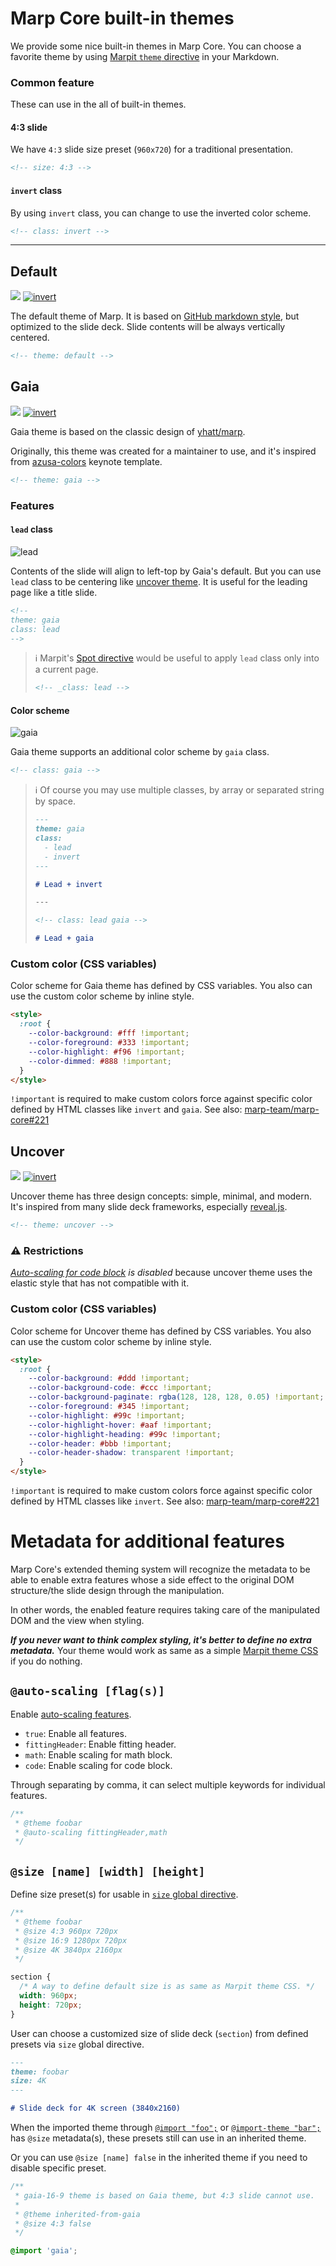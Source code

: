 # Marp Core built-in themes

We provide some nice built-in themes in Marp Core. You can choose a favorite theme by using [Marpit `theme` directive](https://marpit.marp.app/directives?id=theme) in your Markdown.

<!-- Screenshots were taken from the rendered result of [an example][example]. -->

[example]: example.md

### Common feature

These can use in the all of built-in themes.

#### 4:3 slide

We have `4:3` slide size preset (`960x720`) for a traditional presentation.

```markdown
<!-- size: 4:3 -->
```

#### `invert` class

By using `invert` class, you can change to use the inverted color scheme.

```markdown
<!-- class: invert -->
```

---

## Default

[![](https://user-images.githubusercontent.com/3993388/48039490-53be1b80-e1b8-11e8-8179-0e6c11d285e2.png)][example]
[![invert](https://user-images.githubusercontent.com/3993388/48039492-5456b200-e1b8-11e8-9975-c9e4029d9036.png)][example]

The default theme of Marp. It is based on [GitHub markdown style](https://github.com/sindresorhus/github-markdown-css), but optimized to the slide deck. Slide contents will be always vertically centered.

```markdown
<!-- theme: default -->
```

## Gaia

[![](https://user-images.githubusercontent.com/3993388/48039493-5456b200-e1b8-11e8-9c49-dd5d66d76c0d.png)][example]
[![invert](https://user-images.githubusercontent.com/3993388/48039494-5456b200-e1b8-11e8-8bb5-f4a250e902e1.png)][example]

Gaia theme is based on the classic design of [yhatt/marp](https://github.com/yhatt/marp).

Originally, this theme was created for a maintainer to use, and it's inspired from [azusa-colors](https://github.com/sanographix/azusa-colors/) keynote template.

```markdown
<!-- theme: gaia -->
```

### Features

#### `lead` class

![lead](https://user-images.githubusercontent.com/3993388/48040058-c62ffb00-e1ba-11e8-876d-c182a30714c6.png)

Contents of the slide will align to left-top by Gaia's default. But you can use `lead` class to be centering like [uncover theme](#uncover). It is useful for the leading page like a title slide.

```markdown
<!--
theme: gaia
class: lead
-->
```

> :information_source: Marpit's [Spot directive](https://marpit.marp.app/directives?id=apply-to-a-single-page-spot-directives) would be useful to apply `lead` class only into a current page.
>
> ```markdown
> <!-- _class: lead -->
> ```

#### Color scheme

![gaia](https://user-images.githubusercontent.com/3993388/48040059-c62ffb00-e1ba-11e8-8026-fa3511844ec7.png)

Gaia theme supports an additional color scheme by `gaia` class.

```markdown
<!-- class: gaia -->
```

> :information_source: Of course you may use multiple classes, by array or separated string by space.
>
> ```markdown
> ---
> theme: gaia
> class:
>   - lead
>   - invert
> ---
>
> # Lead + invert
>
> ---
>
> <!-- class: lead gaia -->
>
> # Lead + gaia
> ```

### Custom color (CSS variables)

Color scheme for Gaia theme has defined by CSS variables. You also can use the custom color scheme by inline style.

```html
<style>
  :root {
    --color-background: #fff !important;
    --color-foreground: #333 !important;
    --color-highlight: #f96 !important;
    --color-dimmed: #888 !important;
  }
</style>
```

`!important` is required to make custom colors force against specific color defined by HTML classes like `invert` and `gaia`. See also: [marp-team/marp-core#221](https://github.com/marp-team/marp-core/pull/221)

## Uncover

[![](https://user-images.githubusercontent.com/3993388/48039495-5456b200-e1b8-11e8-8c82-ca7f7842b34d.png)][example]
[![invert](https://user-images.githubusercontent.com/3993388/48039496-54ef4880-e1b8-11e8-9c22-f3309b101e3c.png)][example]

Uncover theme has three design concepts: simple, minimal, and modern. It's inspired from many slide deck frameworks, especially [reveal.js](https://revealjs.com/).

```markdown
<!-- theme: uncover -->
```

### :warning: Restrictions

_[Auto-scaling for code block](https://github.com/marp-team/marp-core#auto-scaling-features) is disabled_ because uncover theme uses the elastic style that has not compatible with it.

### Custom color (CSS variables)

Color scheme for Uncover theme has defined by CSS variables. You also can use the custom color scheme by inline style.

```html
<style>
  :root {
    --color-background: #ddd !important;
    --color-background-code: #ccc !important;
    --color-background-paginate: rgba(128, 128, 128, 0.05) !important;
    --color-foreground: #345 !important;
    --color-highlight: #99c !important;
    --color-highlight-hover: #aaf !important;
    --color-highlight-heading: #99c !important;
    --color-header: #bbb !important;
    --color-header-shadow: transparent !important;
  }
</style>
```

`!important` is required to make custom colors force against specific color defined by HTML classes like `invert`. See also: [marp-team/marp-core#221](https://github.com/marp-team/marp-core/pull/221)

# Metadata for additional features

Marp Core's extended theming system will recognize the metadata to be able to enable extra features whose a side effect to the original DOM structure/the slide design through the manipulation.

In other words, the enabled feature requires taking care of the manipulated DOM and the view when styling.

**_If you never want to think complex styling, it's better to define no extra metadata._** Your theme would work as same as a simple [Marpit theme CSS](https://marpit.marp.app/theme-css) if you do nothing.

## `@auto-scaling [flag(s)]`

Enable [auto-scaling features](https://github.com/marp-team/marp-core#auto-scaling-features).

- `true`: Enable all features.
- `fittingHeader`: Enable fitting header.
- `math`: Enable scaling for math block.
- `code`: Enable scaling for code block.

Through separating by comma, it can select multiple keywords for individual features.

```css
/**
 * @theme foobar
 * @auto-scaling fittingHeader,math
 */
```

## `@size [name] [width] [height]`

Define size preset(s) for usable in [`size` global directive](https://github.com/marp-team/marp-core#size-global-directive).

```css
/**
 * @theme foobar
 * @size 4:3 960px 720px
 * @size 16:9 1280px 720px
 * @size 4K 3840px 2160px
 */

section {
  /* A way to define default size is as same as Marpit theme CSS. */
  width: 960px;
  height: 720px;
}
```

User can choose a customized size of slide deck (`section`) from defined presets via `size` global directive.

```markdown
---
theme: foobar
size: 4K
---

# Slide deck for 4K screen (3840x2160)
```

When the imported theme through [`@import "foo";`](https://marpit.marp.app/theme-css?id=import-rule) or [`@import-theme "bar";`](https://marpit.marp.app/theme-css?id=import-theme-rule) has `@size` metadata(s), these presets still can use in an inherited theme.

Or you can use `@size [name] false` in the inherited theme if you need to disable specific preset.

```css
/**
 * gaia-16-9 theme is based on Gaia theme, but 4:3 slide cannot use.
 *
 * @theme inherited-from-gaia
 * @size 4:3 false
 */

@import 'gaia';
```
